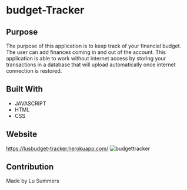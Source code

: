 # budget-Tracker

## Purpose

The purpose of this application is to keep track of your financial budget. The user can add finances coming in and out of the account.
This application is able to work without internet access by storing your transactions in a database that will upload automatically
once internet connection is restored.


## Built With

* JAVASCRIPT
* HTML
* CSS



## Website
https://lusbudget-tracker.herokuapp.com/
![budgettracker](https://user-images.githubusercontent.com/100633609/179439160-0e2108a0-0170-49b5-9b9d-e2b545e59178.png)



## Contribution
Made by Lu Summers

